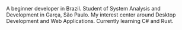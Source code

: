 A beginner developer in Brazil. Student of System Analysis and Development in Garça, São Paulo.
My interest center around Desktop Development and Web Applications.
Currently learning C# and Rust.

<!---
LE-Silva/LE-Silva is a ✨ special ✨ repository because its `README.md` (this file) appears on your GitHub profile.
You can click the Preview link to take a look at your changes.
--->

